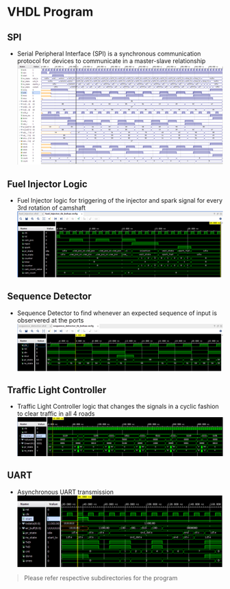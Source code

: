 # VHDL Program
## SPI
- Serial Peripheral Interface (SPI) is a synchronous communication protocol for devices to communicate in a master-slave relationship
![seq_det](https://github.com/deepakravibabu/VHDL/blob/master/SPI/Simulation_Waveform/spi_ms_sl.png)

## Fuel Injector Logic
- Fuel Injector logic for triggering of the injector and spark signal for every 3rd rotation of camshaft
![seq_det](https://github.com/deepakravibabu/VHDL/blob/master/Fuel_Injector/Simulation_Waveform/Fuel_injector.png)

## Sequence Detector
- Sequence Detector to find whenever an expected sequence of input is observered at the ports
![seq_det](https://github.com/deepakravibabu/VHDL/blob/master/Sequence_Detector/Simulation_Waveform/Sequence_detector.png)

## Traffic Light Controller
- Traffic Light Controller logic that changes the signals in a cyclic fashion to clear traffic in all 4 roads
![seq_det](https://github.com/deepakravibabu/VHDL/blob/master/Traffic_Light/Simulation_Waveform/traffic_light_crossroad.png)

## UART
- Asynchronous UART transmission
![seq_det](https://github.com/deepakravibabu/VHDL/blob/master/UART/Simulation_Output/uart_simulation_waveform.png)

> Please refer respective subdirectories for the program
